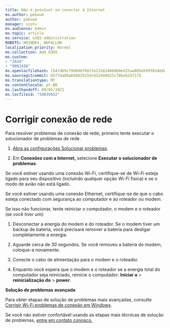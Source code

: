 ```yaml
---
title: Não é possível se conectar à Internet
ms.author: pebaum
author: pebaum
manager: scotv
ms.audience: Admin
ms.topic: article
ms.service: o365-administration
ROBOTS: NOINDEX, NOFOLLOW
localization_priority: Normal
ms.collection: Adm_O365
ms.custom:
- "3434"
- "9001438"
ms.openlocfilehash: 1547d69cf990d6f0872e23162408860ed25aa805eb99f818eb079d0f7e04ce35
ms.sourcegitcommit: b5f7da89a650d2915dc652449623c78be6247175
ms.translationtype: MT
ms.contentlocale: pt-BR
ms.lasthandoff: 08/05/2021
ms.locfileid: "54035652"
---
```

# <a name="fix-network-connection"></a>Corrigir conexão de rede

Para resolver problemas de conexão de rede, primeiro tente executar o solucionador de problemas de rede. 

1. [Abra as configurações Solucionar problemas](ms-settings:troubleshoot).

2. Em **Conexões com a Internet,** selecione **Executar o solucionador de problemas**.

Se você estiver usando uma conexão Wi-Fi, certifique-se de Wi-Fi esteja ligado para seu dispositivo (incluindo qualquer opção Wi-Fi física) e se o modo de avião não está ligado.

Se você estiver usando uma conexão Ethernet, certifique-se de que o cabo esteja conectado com segurança ao computador e ao roteador ou modem.

Se isso não funcionar, tente reiniciar o computador, o modem e o roteador (se você tiver um):

1. Desconectar a energia do modem e do roteador. Se o modem tiver um backup de bateria, você precisará remover a bateria para desligar completamente a energia.

2. Aguarde cerca de 30 segundos. Se você removeu a bateria do modem, coloque-a novamente.

3. Conecte o cabo de alimentação para o modem e o roteador.

4. Enquanto você espera que o modem e o roteador se a energia total do computador seja reiniciado, reinicie o computador: **Iniciar a**  >  **reinicialização do**  >  **power**.

**Solução de problemas avançada**

Para obter etapas de solução de problemas mais avançadas, consulte [Corrigir Wi-Fi problemas de conexão em Windows](https://support.microsoft.com/help/10741?ocid=SMC10741%2F). 

Se você não estiver confortável usando as etapas mais técnicas de solução de problemas, [entre em contato conosco.](https://support.microsoft.com/contactus)
